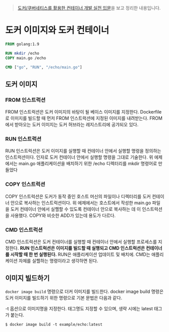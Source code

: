 > [도커/쿠버네티스를 활용한 컨테이너 개발 실전 입문](http://www.yes24.com/Product/Goods/70893433)을 보고 정리한 내용입니다.


# 도커 이미지와 도커 컨테이너
```dockerfile
FROM golang:1.9

RUN mkdir /echo
COPY main.go /echo

CMD ["go", "RUN", "/echo/main.go"]
```
## 도커 이미지 

### FROM 인스트럭션
FROM 인스트럭션은 도커 이미지의 바탕이 될 베이스 이미지를 지정한다. Dockerfile로 이미지를 빌드할 때 먼저 FROM 인스트럭션에 지정된 이미지를 내려받는다. FROM에서 받아오는 도커 이미지는 도커 허브라는 레지스트리에 공갸되오 있다. 

### RUN 인스트럭션
RUN 인스트럭션은 도커 이미지를 실행할 때 컨테이너 안에서 실행할 명령을 정의하는 인스트럭션이다. 인자로 도커 컨테이너 안에서 실행할 명령을 그대로 기술한다. 위 에제에서는 main.go 애플리케이션을 배치하기 위한 /echo 디렉터리를 mkdir 명령어로 만들었다

### COPY 인스트럭션
COPY 인스트럭션은 도커가 동작 중인 호스트 머신의 파일이나 디렉터리를 도커 컨테이너 안으로 복사하는 인스트럭션이다. 위 에제에서는 호스트에서 작성한 main.go 파일을 도커 컨테이너 안에서 실핼할 수 있도록 컨테이너 안으로 복사하는 데 이 인스트럭션을 사용했다. COPY와 비슷한 ADD가 있는데 용도가 다르다.

### CMD 인스트럭션
CMD 인스트럭션은 도커 컨테이너를 실행할 때 컨테이너 안에서 실행할 프로세스를 지정한다. **RUN 인스트럭션은 이미지를 빌드할 때 실행되고 CMD 인스트럭션은 컨테이너를 시작할 때 한 번 실행된다.** RUN은 애플리케이션 업데이트 및 배치에. CMD는 애플리케이션 자체를 실핼하는 명령이라고 생각하면 된다.

## 이미지 빌드하기
`docker image build` 명령으로 더커 이미지를 빌드한다. docker image build 명령은 도커 이미지를 빌드하기 위한 명령으로 기본 문법은 다음과 같다.

-t 옵션으로 이미지명을 지정한다. 태그명도 지정할 수 있으며, 생략 시에는 latest 태그가 붙는다.

```
$ docker image build -t example/echo:latest
```


